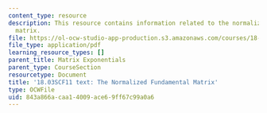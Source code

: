 ```yaml
---
content_type: resource
description: This resource contains information related to the normalized fundamental
  matrix.
file: https://ol-ocw-studio-app-production.s3.amazonaws.com/courses/18-03sc-differential-equations-fall-2011/843a866acaa14009ace69ff67c99a0a6_MIT18_03SCF11_s35_6text.pdf
file_type: application/pdf
learning_resource_types: []
parent_title: Matrix Exponentials
parent_type: CourseSection
resourcetype: Document
title: '18.03SCF11 text: The Normalized Fundamental Matrix'
type: OCWFile
uid: 843a866a-caa1-4009-ace6-9ff67c99a0a6
---
```

